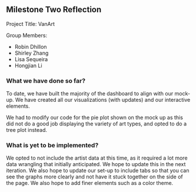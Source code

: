 ## Milestone Two Reflection

Project Title: VanArt

Group Members:
- Robin Dhillon
- Shirley Zhang
- Lisa Sequeira 
- Hongjian Li

### What we have done so far?

To date, we have built the majority of the dashboard to align with our mock-up. We have
created all our visualizations (with updates) and our interactive elements.

We had to modify our code for the pie plot shown on the mock up as this did not
do a good job displaying the variety of art types, and opted to do a tree plot instead. 


### What is yet to be implemented?
We opted to not include the artist data at this time, as it required a lot more data 
wrangling that initially anticipated. We hope to update this in the next iteration. 
We also hope to update our set-up to include tabs so that you can see the graphs
more clearly and not have it stuck together on the side of the page. We also hope to add
finer elements such as a color theme. 